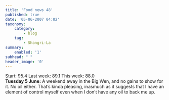 ```yaml
---
title: 'Food news 48'
published: true
date: '05-06-2007 04:02'
taxonomy:
    category:
        - blog
    tag:
        - Shangri-La
summary:
    enabled: '1'
subhead: " "
header_image: '0'
---
```


Start: 95.4 Last week: 89.1 This week: 88.0  
**Tuesday 5 June:** A weekend away in the Big Wen, and no gains to show for it. No oil either. That’s kinda pleasing, inasmuch as it suggests that I have an element of control myself even when I don’t have any oil to back me up.
